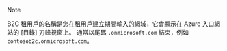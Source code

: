 > [!NOTE]
> B2C 租用戶的名稱是您在租用戶建立期間輸入的網域，它會顯示在 Azure 入口網站的 [目錄] 刀鋒視窗上。  通常以尾碼 `.onmicrosoft.com` 結束，例如 `contosob2c.onmicrosoft.com`。
> 
> 


